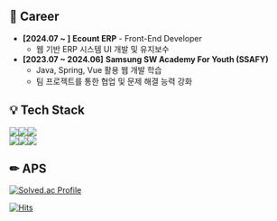 <!-- [![코드트리|실력진단-whgksqls9999](https://banner.codetree.ai/v1/banner/whgksqls9999)](https://www.codetree.ai/profiles/whgksqls9999) -->

## 💼 Career
- **[2024.07 ~ ]** **Ecount ERP** - Front-End Developer  
  - 웹 기반 ERP 시스템 UI 개발 및 유지보수
- **[2023.07 ~ 2024.06]** **Samsung SW Academy For Youth (SSAFY)**  
  - Java, Spring, Vue 활용 웹 개발 학습
  - 팀 프로젝트를 통한 협업 및 문제 해결 능력 강화

## 💡 Tech Stack 
<div style="display: flex;">
  <img src="https://img.shields.io/badge/Javascript-F7DF1E?style=flat&logo=JavaScript&logoColor=white">
  <img src="https://img.shields.io/badge/Typescript-3178C6?style=flat&logo=Typescript&logoColor=white">
  <img src="https://img.shields.io/badge/Java-E34F26?style=flat&logoColor=white">
</div>
<div style="display: flex;">
  <img src="https://img.shields.io/badge/HTML5-E34F26?style=flat&logo=HTML5&logoColor=white">
  <img src="https://img.shields.io/badge/CSS3-1572B6?style=flat&logo=CSS3&logoColor=white">
  <img src="https://img.shields.io/badge/React-61DAFB?style=flat&logo=React&logoColor=white">
</div>

## ✏ APS
[![Solved.ac Profile](http://mazassumnida.wtf/api/v2/generate_badge?boj=whgksqls9999)](https://solved.ac/whgksqls9999/)

[![Hits](https://hits.seeyoufarm.com/api/count/incr/badge.svg?url=https%3A%2F%2Fgithub.com%2Fwhgksqls9999&count_bg=%236687DE&title_bg=%2371DC64&icon=&icon_color=%23E7E7E7&title=visitor&edge_flat=false)](https://hits.seeyoufarm.com)
